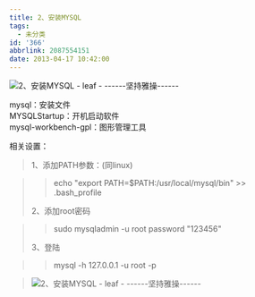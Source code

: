 ```yaml
---
title: 2、安装MYSQL
tags:
  - 未分类
id: '366'
abbrlink: 2087554151
date: 2013-04-17 10:42:00
---
```


![2、安装MYSQL - leaf - ------坚持雅操------](http://img1.ph.126.net/VubMu0xT4WjNt626stNtYQ==/6597662403425101030.png "2、安装MYSQL - leaf - ------坚持雅操------")  

mysql：安装文件  
MYSQLStartup：开机启动软件  
mysql-workbench-gpl：图形管理工具  

>   

相关设置：  

> 1、添加PATH参数：(同linux)

> > echo "export PATH=$PATH:/usr/local/mysql/bin" >> .bash\_profile
> > 
> >   
> 
> 2、添加root密码

> > sudo mysqladmin -u root password "123456"
> 
> >   
> 
> 3、登陆

> > mysql -h 127.0.0.1 -u root -p

> ![2、安装MYSQL - leaf - ------坚持雅操------](http://img2.ph.126.net/sEv40uenQWEd3iO-2enZhA==/6597778951657646825.png "2、安装MYSQL - leaf - ------坚持雅操------")
> 
>